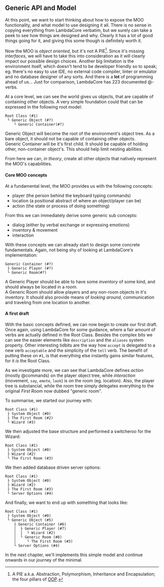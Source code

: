 ## Generic API and Model

At this point, we want to start thinking about how to expose the MOO functionality, and what model to use designing it all. There is no sense in copying everything from LambdaCore verbatim, but we surely can take a peek to see how things are designed and why. Clearly it has a lot of good things going for it, and giving this some though is definitely worth it.

Now the MOO is *object oriented*, but it's not A PIE[^1]. Since it's missing *interfaces*, we will have to take this into consideration as it will clearly impact our possible design choices. Another big limitation is the environment itself, which doesn't tend to be developer friendly so to speak; eg. there's no easy to use IDE, no external code compiler, linter or emulator and no database designer of any sorts. And there is a **lot** of programming ahead of us... Just for comparison, LambdaCore has 223 documented @-verbs.

At a core level, we can see the world gives us objects, that are capable of containing other objects. A very simple foundation could that can be expressed in the following root model:

```
Root Class (#1)
 └ Generic Object (#?)
    └ Generic Container(#?)
```

Generic Object will become the root of the environment's object tree. As a bare object, it should not be capable of containing other objects.  
Generic Container will be it's first child. It should be capable of holding other, non-container object's. This should help limit nesting abilities.

From here we can, *in theory*, create all other objects that natively represent the MOO's capabilities.

#### Core MOO concepts

At a fundamental level, the MOO provides us with the following concepts:

- player (the person behind the keyboard typing commands)
- location (a positional abstract of where an object/player can be)
- action (the state or process of doing something)

From this we can immediately derive some generic sub concepts:

- dialog (either by verbal exchange or expressing emotions)
- inventory & movement
- interaction

With these concepts we can already start to design some concrete fundamentals. Again, not being shy of looking at LambdaCore's implementation:

```
Generic Container (#?)
 ├ Generic Player (#?)
 └ Generic Room(#?)
```

A Generic Player should be able to have some *inventory* of some kind, and should always be located in a *room*.  
A Generic Room should allow players and any non-room objects in it's inventory. It should also provide means of *looking around*, communication and traveling from one location to another.

#### A first draft

With the basic concepts defined, we can now begin to create our first draft. Once again, using LambdaCore for some guidance, where a fair amount of verbs are actually defined in the Root Class. Besides the complex bits we can see the easier elements like `description` and the `aliases` system property. Other interesting tidbits are the way how `accept` is delegated to a new verb `acceptable` and the simplicity of the `tell` verb. The benefit of putting these on `#1`, is that everything else instantly gains similar features, for it *is* the Root Class.

As we investigate more, we can see that LambdaCore defines *action* (mostly @commands) on the player object tree, while *interaction* (movement, `say`, `emote`, `look`) is on the room (eg. location). Also, the player tree is substancial, while the room tree simply delegates everything to the original *First Room* now dubbed "generic room".

To summarise, we started our journey with:

```
Root Class (#1)
 ├ System Object (#0)
 ├ The First Room (#2)
 └ Wizard (#3)
```

We then adjusted the base structure and performed a switcheroo for the Wizard:

```
Root Class (#1)
 ├ System Object (#0)
 ├ Wizard (#2)
 └ The First Room (#3)
```

We then added database driven server options:

```
Root Class (#1)
 ├ System Object (#0)
 ├ Wizard (#2)
 ├ The First Room (#3)
 └ Server Options (#4)
```

And finally, we want to end up with something that looks like:

```
Root Class (#1)
 ├ System Object (#0)
 └ Generic Object (#5)
    ├ Generic Container (#6)
    │  ├ Generic Player (#7)
    │  │  └ Wizard (#2)
    │  └ Generic Room (#8)
    │     └ The First Room (#3)
    └ Server Options (#4)
```

In the next chapter, we'll implements this simple model and continue onwards in our journey of the minimal.

[^1]: A PIE a.k.a. Abstraction, Polymorphism, Inheritance and Encapsulation; the four pillars of [OOP](https://en.wikipedia.org/wiki/Object-oriented_programming).

